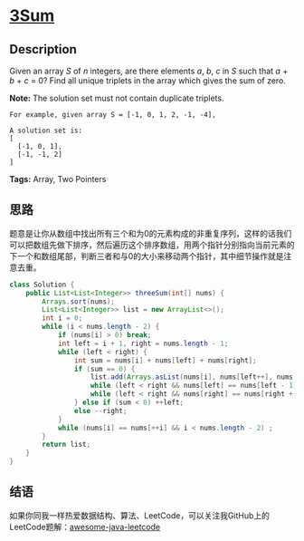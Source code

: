 # [3Sum][title]

## Description

Given an array *S* of *n* integers, are there elements *a*, *b*, *c* in *S* such that *a* + *b* + *c* = 0? Find all unique triplets in the array which gives the sum of zero.

**Note:** The solution set must not contain duplicate triplets.

```
For example, given array S = [-1, 0, 1, 2, -1, -4],

A solution set is:
[
  [-1, 0, 1],
  [-1, -1, 2]
]
```

**Tags:** Array, Two Pointers


## 思路

题意是让你从数组中找出所有三个和为0的元素构成的非重复序列，这样的话我们可以把数组先做下排序，然后遍历这个排序数组，用两个指针分别指向当前元素的下一个和数组尾部，判断三者和与0的大小来移动两个指针，其中细节操作就是注意去重。

``` java
class Solution {
    public List<List<Integer>> threeSum(int[] nums) {
        Arrays.sort(nums);
        List<List<Integer>> list = new ArrayList<>();
        int i = 0;
        while (i < nums.length - 2) {
            if (nums[i] > 0) break;
            int left = i + 1, right = nums.length - 1;
            while (left < right) {
                int sum = nums[i] + nums[left] + nums[right];
                if (sum == 0) {
                    list.add(Arrays.asList(nums[i], nums[left++], nums[right--]));
                    while (left < right && nums[left] == nums[left - 1]) ++left;
                    while (left < right && nums[right] == nums[right + 1]) --right;
                } else if (sum < 0) ++left;
                else --right;
            }
            while (nums[i] == nums[++i] && i < nums.length - 2) ;
        }
        return list;
    }
}
```


## 结语

如果你同我一样热爱数据结构、算法、LeetCode，可以关注我GitHub上的LeetCode题解：[awesome-java-leetcode][ajl]



[title]: https://leetcode.com/problems/3sum
[ajl]: https://github.com/Blankj/awesome-java-leetcode
